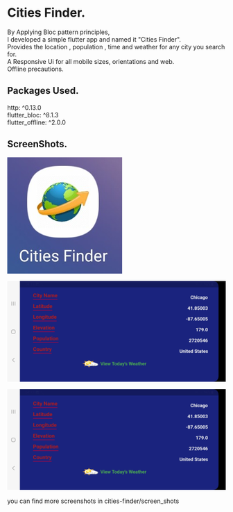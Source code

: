 # Cities Finder.  

By Applying Bloc pattern principles,   
I developed a simple flutter app and named it "Cities Finder".   
Provides the location , population , time and weather for any city you search for.   
A Responsive Ui for all mobile sizes, orientations and web.    
Offline precautions.


## Packages Used.   
  http: ^0.13.0    
  flutter_bloc: ^8.1.3    
  flutter_offline: ^2.0.0
  
## ScreenShots.   
![alt text](https://github.com/mo7amedaliEbaid/cities-finder/blob/master/screen_shots/launcher_icon.jpg?raw=true)
  
  
  ![alt text](https://github.com/mo7amedaliEbaid/cities-finder/blob/master/screen_shots/location_wideview.jpg?raw=true)
  
  
  
  ![alt text](https://github.com/mo7amedaliEbaid/cities-finder/blob/master/screen_shots/location_wideview.jpg?raw=true)
  
  
  you can find more screenshots in cities-finder/screen_shots
